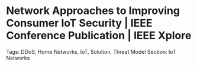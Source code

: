 # Network Approaches to Improving Consumer IoT Security | IEEE Conference Publication | IEEE Xplore

Tags: DDoS, Home Networks, IoT, Solution, Threat Model
Section: IoT Networks